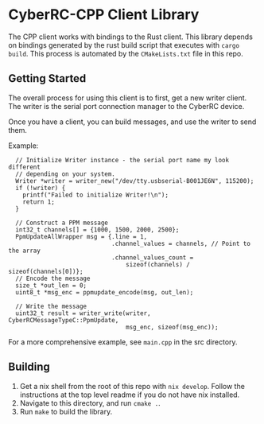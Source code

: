 # CyberRC-CPP Client Library

The CPP client works with bindings to the Rust client.
This library depends on bindings generated by the rust build script that executes with `cargo build`.
This process is automated by the `CMakeLists.txt` file in this repo.

## Getting Started

The overall process for using this client is to first, get a new writer client.
The writer is the serial port connection manager to the CyberRC device.

Once you have a client, you can build messages, and use the writer to send them.

Example:

```
  // Initialize Writer instance - the serial port name my look different
  // depending on your system.
  Writer *writer = writer_new("/dev/tty.usbserial-B001JE6N", 115200);
  if (!writer) {
    printf("Failed to initialize Writer!\n");
    return 1;
  }

  // Construct a PPM message
  int32_t channels[] = {1000, 1500, 2000, 2500};
  PpmUpdateAllWrapper msg = {.line = 1,
                             .channel_values = channels, // Point to the array
                             .channel_values_count =
                                 sizeof(channels) / sizeof(channels[0])};
  // Encode the message
  size_t *out_len = 0;
  uint8_t *msg_enc = ppmupdate_encode(msg, out_len);

  // Write the message
  uint32_t result = writer_write(writer, CyberRCMessageTypeC::PpmUpdate,
                                 msg_enc, sizeof(msg_enc));
```

For a more comprehensive example, see `main.cpp` in the src directory.

## Building

1. Get a nix shell from the root of this repo with `nix develop`. Follow the instructions at the top level readme if you do not have nix installed.
2. Navigate to this directory, and run `cmake .`.
3. Run `make` to build the library.
